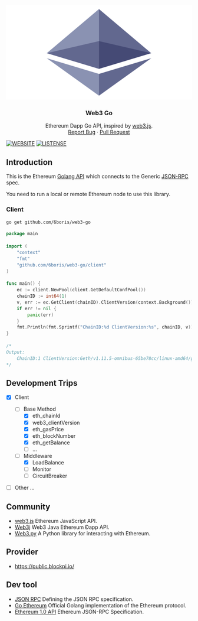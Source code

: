 <!-- PROJECT LOGO -->
<br />
<p align="center">
  <a href="https://github.com/kylesliu/web3-go">
    <img src="./assets/img/Ethereum-icon-purple.svg" alt="Logo" width="680" height="256">
  </a>

  <h3 align="center">Web3 Go</h3>

  <p align="center">
    Ethereum Dapp Go API, inspired by 
    <a href="https://github.com/ChainSafe/web3.js">web3.js</a>.
    <br />
    <a href="https://github.com/kylesliu/awesome-golang-algorithm/issues">Report Bug</a>
    ·
    <a href="https://github.com/kylesliu/awesome-golang-algorithm/pulls">Pull Request</a>
  </p>
</p>

[![WEBSITE](https://img.shields.io/badge/Web3-Go-brightgreen)](https://github.com/kylesliu/web3-go)
[![LISTENSE](https://img.shields.io/github/license/kylesliu/web3-go)](https://github.com/kylesliu/web3-go/blob/main/LICENSE)

## Introduction

This is the Ethereum [Golang API](https://github.com/kylesliu/web3-go) which connects to the Generic [JSON-RPC](https://github.com/ethereum/wiki/wiki/JSON-RPC) spec.

You need to run a local or remote Ethereum node to use this library.

### Client

```bash
go get github.com/6boris/web3-go
```
```go
package main

import (
	"context"
	"fmt"
	"github.com/6boris/web3-go/client"
)

func main() {
	ec := client.NewPool(client.GetDefaultConfPool())
	chainID := int64(1)
	v, err := ec.GetClient(chainID).ClientVersion(context.Background())
	if err != nil {
		panic(err)
	}
	fmt.Println(fmt.Sprintf("ChainID:%d ClientVersion:%s", chainID, v))
}

/*
Output:
    ChainID:1 ClientVersion:Geth/v1.11.5-omnibus-65be78cc/linux-amd64/go1.19.7
*/
```

## Development Trips
- [X] Client
  - [ ] Base Method
    - [X] eth_chainId
    - [X] web3_clientVersion
    - [X] eth_gasPrice
    - [X] eth_blockNumber
    - [X] eth_getBalance
    - [ ] ...
  - [ ] Middleware
    - [X] LoadBalance
    - [ ] Monitor
    - [ ] CircuitBreaker
- [ ] Other ...



## Community

- [web3.js](https://github.com/ChainSafe/web3.js) Ethereum JavaScript API.
- [Web3j](https://github.com/web3j/web3j) Web3 Java Ethereum Ðapp API.
- [Web3.py](https://github.com/ethereum/web3.py) A Python library for interacting with Ethereum.

## Provider
- https://public.blockpi.io/


## Dev tool

- [JSON RPC](https://www.jsonrpc.org/specification) Defining the JSON RPC specification.
- [Go Ethereum](https://github.com/ethereum/go-ethereum) Official Golang implementation of the Ethereum protocol.
- [Ethereum 1.0 API](https://github.com/ethereum/eth1.0-apis) Ethereum JSON-RPC Specification.
